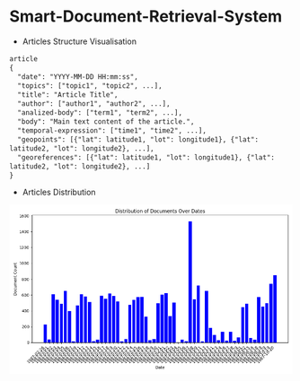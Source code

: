 # Smart-Document-Retrieval-System


* Articles Structure Visualisation 
```
article
{
  "date": "YYYY-MM-DD HH:mm:ss",
  "topics": ["topic1", "topic2", ...],
  "title": "Article Title",
  "author": ["author1", "author2", ...],
  "analized-body": ["term1", "term2", ...],
  "body": "Main text content of the article.",
  "temporal-expression": ["time1", "time2", ...],
  "geopoints": [{"lat": latitude1, "lot": longitude1}, {"lat": latitude2, "lot": longitude2}, ...],   
  "georeferences": [{"lat": latitude1, "lot": longitude1}, {"lat": latitude2, "lot": longitude2}, ...]
}
``` 

* Articles Distribution

![image](https://raw.githubusercontent.com/yaseen-asaliya/Smart-Document-Retrieval-System/phase_%232/documents_distribution_plot.png)
